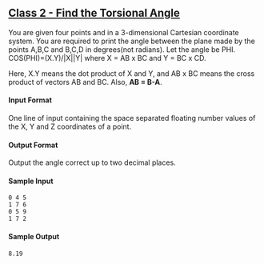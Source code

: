 ## **[Class 2 - Find the Torsional Angle](https://www.hackerrank.com/challenges/class-2-find-the-torsional-angle)** 
You are given four points  and  in a 3-dimensional Cartesian coordinate system. You are required to print the angle between the plane made by the points A,B,C and B,C,D in degrees(not radians). Let the angle be PHI.
COS(PHI)=(X.Y)/|X||Y|
 where X = AB x BC  and Y = BC x CD.

Here, X.Y means the dot product of X and Y, and AB x BC means the cross product of vectors AB and BC. Also, **AB = B-A**.

#### Input Format

One line of input containing the space separated floating number values of the X, Y and Z coordinates of a point.

#### Output Format

Output the angle correct up to two decimal places.

#### Sample Input

```
0 4 5
1 7 6
0 5 9
1 7 2
```

#### Sample Output

```
8.19
```